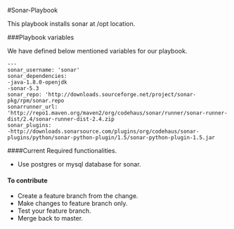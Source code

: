 #Sonar-Playbook

This playbook installs sonar  at /opt location.<br>


###Playbook variables

We have defined below mentioned variables for our playbook.


```
---
sonar_username: 'sonar'
sonar_dependencies:
-java-1.8.0-openjdk
-sonar-5.3
sonar_repo: 'http://downloads.sourceforge.net/project/sonar-pkg/rpm/sonar.repo
sonarrunner_url: 'http://repo1.maven.org/maven2/org/codehaus/sonar/runner/sonar-runner-dist/2.4/sonar-runner-dist-2.4.zip
sonar_plugins:
-http://downloads.sonarsource.com/plugins/org/codehaus/sonar-plugins/python/sonar-python-plugin/1.5/sonar-python-plugin-1.5.jar
```

####Current Required functionalities.
- Use postgres or mysql database for sonar.

#### To contribute

- Create a feature branch from the change.
- Make changes to feature branch only.
- Test your feature branch.
- Merge back to master.